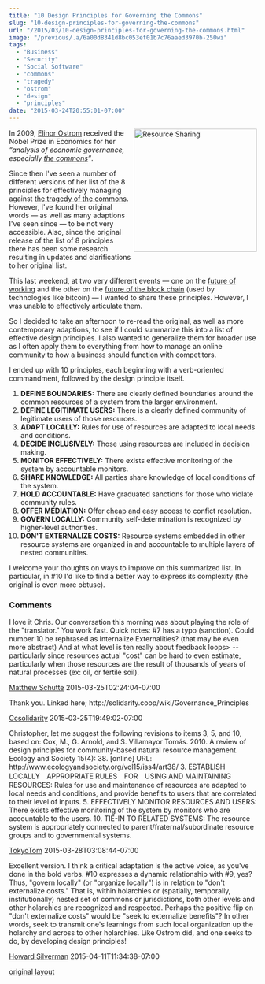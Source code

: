 ```yaml
---
title: "10 Design Principles for Governing the Commons"
slug: "10-design-principles-for-governing-the-commons"
url: "/2015/03/10-design-principles-for-governing-the-commons.html"
image: "/previous/.a/6a00d8341d8bc053ef01b7c76aaed3970b-250wi"
tags:
  - "Business"
  - "Security"
  - "Social Software"
  - "commons"
  - "tragedy"
  - "ostrom"
  - "design"
  - "principles"
date: "2015-03-24T20:55:01-07:00"
---
```

<p><a class="asset-img-link" href="/previous/.a/6a00d8341d8bc053ef01b7c76aaed3970b-pi" style="float: right;"><img alt="Resource Sharing" class="asset  asset-image at-xid-6a00d8341d8bc053ef01b7c76aaed3970b img-responsive" src="/previous/.a/6a00d8341d8bc053ef01b7c76aaed3970b-250wi" style="width: 250px; margin: 0px 0px 5px 5px;" title="Resource Sharing" /></a>In 2009, <a href="http://en.wikipedia.org/wiki/Elinor_Ostrom" target="_self" title="Wikipedia Page on Elinor Ostrom">Elinor Ostrom</a> received the Nobel Prize in Economics for her <em>“analysis of economic governance, especially <a href="http://en.wikipedia.org/wiki/Commons" target="_self" title="Wikipedia Page on The Commons">the commons</a>”</em>.</p>
<p>Since then I&#39;ve seen a number of different versions of her list of the 8 principles for effectively managing against <a href="http://en.wikipedia.org/wiki/Tragedy_of_the_commons" target="_self" title="Wikipedia Page for The Tragedy of the Commons">the tragedy of the commons</a>. However, I&#39;ve found&#0160;her original words — as well as many adaptions I&#39;ve seen since — to be not very accessible. Also, since the original release of the list of 8 principles there has been some research resulting in updates and clarifications to her original list.</p>
<p>This last weekend, at two very different events — one on the <a href="http://www.futureofworking.org" target="_self" title="Future of Working Summit">future of working</a>&#0160;and the other on the <a href="http://crypto.sabir.cc/?page_id=237" target="_self">future of the block chain</a>&#0160;(used by technologies like bitcoin) — I wanted to share these principles. However, I was unable to effectively articulate them.</p>
<p>So&#0160;I decided to take an afternoon to re-read the original, as well as more contemporary adaptions, to see if I could summarize this into a list of effective design principles. I also wanted to generalize them for broader use as I often apply them to everything from how to manage an online community to how a business should function with competitors.</p>
<p>I ended up with 10 principles, each beginning with a verb-oriented commandment, followed by the design principle itself.</p>
<ol>
<li><strong>DEFINE BOUNDARIES:</strong> There are clearly defined boundaries around the common resources of a system from the larger environment.</li>
<li><strong>DEFINE LEGITIMATE USERS:</strong> There is a clearly defined community of legitimate users of those resources.</li>
<li><strong>ADAPT LOCALLY:</strong> Rules for use of resources are adapted to local needs and conditions.</li>
<li><strong>DECIDE INCLUSIVELY:</strong> Those using resources are included in decision making.</li>
<li><strong>MONITOR EFFECTIVELY:</strong> There exists effective monitoring of the system by accountable monitors.</li>
<li><strong>SHARE KNOWLEDGE:</strong> All parties share knowledge of local conditions of the system.</li>
<li><strong>HOLD ACCOUNTABLE:</strong> Have graduated sanctions for those who violate community rules.</li>
<li><strong>OFFER MEDIATION:</strong> Offer cheap and easy access to confict resolution.</li>
<li><strong>GOVERN LOCALLY:</strong> Community self-determination is recognized by higher-level authorities.</li>
<li><strong>DON&#39;T EXTERNALIZE COSTS:</strong> Resource systems embedded in other resource systems are organized in and accountable to multiple layers of nested communities.</li>
</ol>
<p>I welcome your thoughts on ways to improve on this summarized list. In particular, in #10 I&#39;d like to find a better way to express its complexity (the original is even more obtuse).</p>
<footer><h3>Comments</h3>
<div class="u-comment h-cite">
<p class="p-content p-name">I love it Chris.  Our conversation this morning was about playing the role of the "translator."  You work fast.
Quick notes:
#7 has a typo (sanction).
Could number 10 be rephrased as Internalize Externalities? (that may be even more abstract)
And at what level is ten really about feedback loops> -- particularly since resources actual "cost" can be hard to even estimate, particularly when those resources are the result of thousands of years of natural processes (ex: oil, or fertile soil).
</p>
<a class="u-author h-card" href="http://matthewschutte.com">Matthew Schutte</a>
<time class="dt-published" datetime="2015-03-25T02:24:04-07:00">2015-03-25T02:24:04-07:00</time>
</div>
<div class="u-comment h-cite">
<p class="p-content p-name">Thank you. Linked here;
http://solidarity.coop/wiki/Governance_Principles
</p>
<a class="u-author h-card" href="http://profile.typepad.com/ccsolidarity">Ccsolidarity</a>
<time class="dt-published" datetime="2015-03-25T19:49:02-07:00">2015-03-25T19:49:02-07:00</time>
</div>
<div class="u-comment h-cite">
<p class="p-content p-name">Christopher, let me suggest the following revisions to items 3, 5, and 10, based on:
Cox, M., G. Arnold, and S. Villamayor Tomás. 2010. A review of design principles for community-based natural resource management. Ecology and Society 15(4): 38. [online] URL: http://www.ecologyandsociety.org/vol15/iss4/art38/
3.	ESTABLISH LOCALLY　APPROPRIATE RULES　FOR　USING AND MAINTAINING RESOURCES: Rules for use and maintenance of resources are adapted to local needs and conditions, and provide benefits to users that are correlated to their level of inputs.
5.	EFFECTIVELY MONITOR RESOURCES AND USERS: There exists effective monitoring of the system by monitors who are accountable to the users.
10.	TIE-IN TO RELATED SYSTEMS: The resource system is appropriately connected to parent/fraternal/subordinate resource groups and to governmental systems.
</p>
<a class="u-author h-card" href="http://profile.typepad.com/tokyotom">TokyoTom</a>
<time class="dt-published" datetime="2015-03-28T03:08:44-07:00">2015-03-28T03:08:44-07:00</time>
</div>
<div class="u-comment h-cite">
<p class="p-content p-name">Excellent version. I think a critical adaptation is the active voice, as you've done in the bold verbs.
#10 expresses a dynamic relationship with #9, yes? Thus, "govern locally" (or "organize locally") is in relation to "don't externalize costs." That is, within holarchies or (spatially, temporally, institutionally) nested set of commons or jurisdictions, both other levels and other holarchies are recognized and respected. Perhaps the positive flip on "don't externalize costs" would be "seek to externalize benefits"? In other words, seek to transmit one's learnings from such local organization up the holarchy and across to other holarchies. Like Ostrom did, and one seeks to do, by developing design principles!
</p>
<a class="u-author h-card" href="http://www.solvingforpattern.org/">Howard Silverman</a>
<time class="dt-published" datetime="2015-04-11T11:34:38-07:00">2015-04-11T11:34:38-07:00</time>
</div>
</footer>
<p class="previous"><a href="/previous/2015/03/10-design-principles-for-governing-the-commons.html" rel="syndication nofollow" class="u-syndication" >original layout</a></p>
